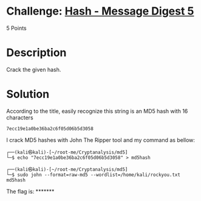 # Challenge: [Hash - Message Digest 5](https://www.root-me.org/en/Challenges/Cryptanalysis/Hash-Message-Digest-5)
5 Points
# Description
Crack the given hash.
# Solution
According to the title, easily recognize this string is an MD5 hash with 16 characters
```
7ecc19e1a0be36ba2c6f05d06b5d3058
```
I crack MD5 hashes with John The Ripper tool and my command as bellow:
```console
┌──(kali㉿kali)-[~/root-me/Cryptanalysis/md5]
└─$ echo "7ecc19e1a0be36ba2c6f05d06b5d3058" > md5hash

┌──(kali㉿kali)-[~/root-me/Cryptanalysis/md5]
└─$ sudo john --format=raw-md5 --wordlist=/home/kali/rockyou.txt md5hash

```
The flag is: *******